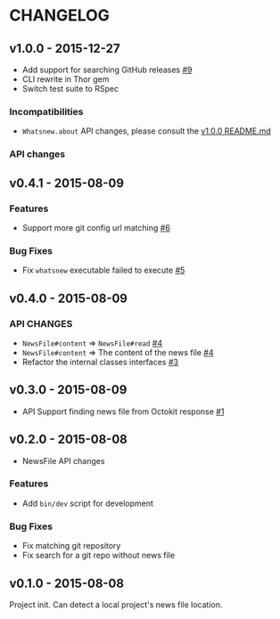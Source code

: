 # CHANGELOG

## v1.0.0 - 2015-12-27

- Add support for searching GitHub releases [#9](https://github.com/jollygoodcode/whatsnew/pull/9)
- CLI rewrite in Thor gem
- Switch test suite to RSpec

### Incompatibilities

- `Whatsnew.about` API changes, please consult the [v1.0.0 README.md](https://github.com/jollygoodcode/whatsnew/blob/v1.0.0/README.md)

### API changes

## v0.4.1 - 2015-08-09

### Features

- Support more git config url matching [#6](https://github.com/jollygoodcode/whatsnew/pull/6)

### Bug Fixes

- Fix `whatsnew` executable failed to execute [#5](https://github.com/jollygoodcode/whatsnew/pull/5)

## v0.4.0 - 2015-08-09

### API CHANGES

- `NewsFile#content` => `NewsFile#read` [#4](https://github.com/jollygoodcode/whatsnew/pull/4)
- `NewsFile#content` => The content of the news file [#4](https://github.com/jollygoodcode/whatsnew/pull/4)
- Refactor the internal classes interfaces [#3](https://github.com/jollygoodcode/whatsnew/pull/3)

## v0.3.0 - 2015-08-09

- API Support finding news file from Octokit response [#1](https://github.com/jollygoodcode/whatsnew/pull/1)

## v0.2.0 - 2015-08-08

- NewsFile API changes

### Features

- Add `bin/dev` script for development

### Bug Fixes

- Fix matching git repository
- Fix search for a git repo without news file

## v0.1.0 - 2015-08-08

Project init. Can detect a local project's news file location.
